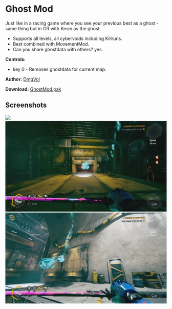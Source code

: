 # Ghost Mod
Just like in a racing game where you see your previous best as a ghost - same thing but in GR with Kevin as the ghost.
- Supports all levels, all cybervoids including Killruns.
- Best combined with MovementMod.
- Can you share ghostdata with others? yes.

**Controls:** 
- key 0  - Removes ghostdata for current map.


**Author:** [DmgVol](https://github.com/Dmgvol/)

**Download:** [GhostMod.pak](https://github.com/Dmgvol/Ghostrunner-Mods/raw/main/LogicMods/GhostMod/GhostMod.pak)

## Screenshots
![](ghost.gif)
<img src="./Ghost1.png" width=600/>
<img src="./Ghost2.png" width=600/>

